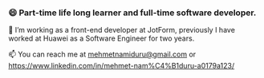 ### 😄 Part-time life long learner and full-time software developer.

🔭 I’m working as a front-end developer at JotForm, previously I have worked at Huawei as a Software Engineer for two years.

📫 You can reach me at mehmetnamiduru@gmail.com or https://www.linkedin.com/in/mehmet-nam%C4%B1duru-a0179a123/
